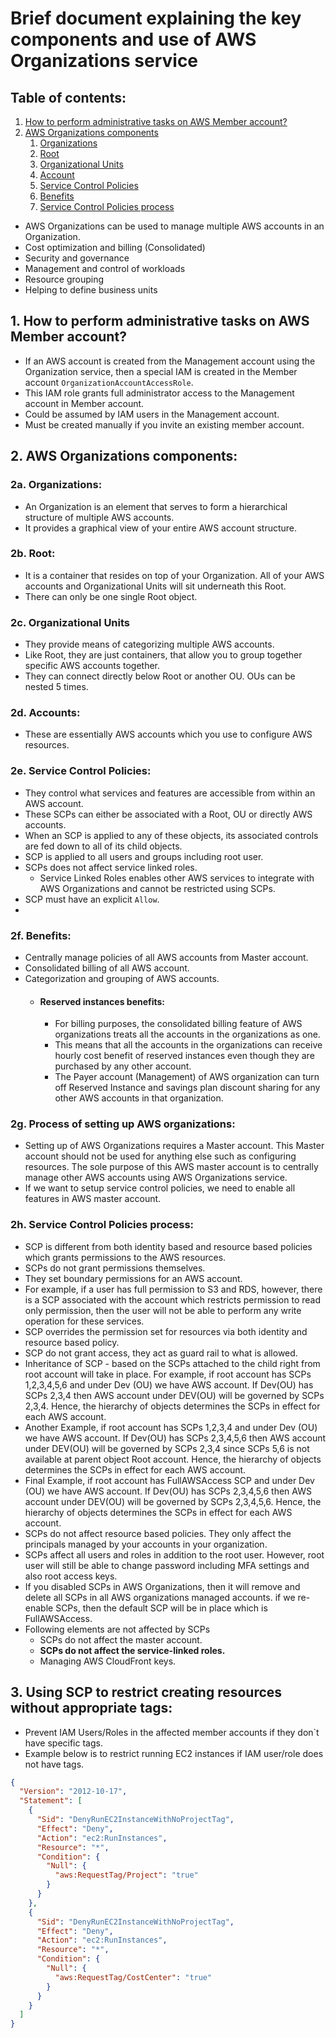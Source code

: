 # Brief document explaining the key components and use of AWS Organizations service

## Table of contents:

1. [How to perform administrative tasks on AWS Member account?](#1-how-to-perform-administrative-tasks-on-aws-member-account)
2. [AWS Organizations components](#2-aws-organizations-components)
   1. [Organizations](#2a-organizations)
   2. [Root](#2b-root)
   3. [Organizational Units](#2c-organizational-units)
   4. [Account](#2d-accounts)
   5. [Service Control Policies](#2e-service-control-policies)
   6. [Benefits](#2f-benefits)
   7. [Service Control Policies process](#2h-service-control-policies-process)

- AWS Organizations can be used to manage multiple AWS accounts in an Organization.
- Cost optimization and billing (Consolidated)
- Security and governance
- Management and control of workloads
- Resource grouping
- Helping to define business units

## 1. How to perform administrative tasks on AWS Member account?
- If an AWS account is created from the Management account using the Organization service, then a special IAM is created
  in the Member account ```OrganizationAccountAccessRole```.
- This IAM role grants full administrator access to the Management account in Member account.
- Could be assumed by IAM users in the Management account.
- Must be created manually if you invite an existing member account.

## 2. AWS Organizations components:
### 2a. Organizations:
- An Organization is an element that serves to form a hierarchical structure of multiple
  AWS accounts.
- It provides a graphical view of your entire AWS account structure.

### 2b. Root:
- It is a container that resides on top of your Organization. All of your AWS
  accounts and Organizational Units will sit underneath this Root.
- There can only be one single Root object.

### 2c. Organizational Units
- They provide means of categorizing multiple AWS accounts.
- Like Root, they are just containers, that allow you to group together specific
  AWS accounts together.
- They can connect directly below Root or another OU. OUs can be nested 5 times.

### 2d. Accounts:
- These are essentially AWS accounts which you use to configure AWS resources.

### 2e. Service Control Policies:
- They control what services and features are accessible from within an AWS account.
- These SCPs can either be associated with a Root, OU or directly AWS accounts.
- When an SCP is applied to any of these objects, its associated controls are fed
  down to all of its child objects.
- SCP is applied to all users and groups including root user.
- SCPs does not affect service linked roles.
  - Service Linked Roles enables other AWS services to integrate with AWS Organizations and cannot be restricted using SCPs.
- SCP must have an explicit ```Allow```.
- 

### 2f. Benefits:
- Centrally manage policies of all AWS accounts from Master account.
- Consolidated billing of all AWS account.
- Categorization and grouping of AWS accounts.
  - #### Reserved instances benefits:
    - For billing purposes, the consolidated billing feature of AWS organizations treats all the accounts in the organizations
      as one.
    - This means that all the accounts in the organizations can receive hourly cost benefit of reserved instances even though
      they are purchased by any other account.
    - The Payer account (Management) of AWS organization can turn off Reserved Instance and savings plan discount sharing
      for any other AWS accounts in that organization. 

### 2g. Process of setting up AWS organizations:
- Setting up of AWS Organizations requires a Master account. This Master account should not be used
  for anything else such as configuring resources. The sole purpose of this AWS master account is
  to centrally manage other AWS accounts using AWS Organizations service.
 - If we want to setup service control policies, we need to enable all features in AWS master account.

### 2h. Service Control Policies process:
- SCP is different from both identity based and resource based policies which grants permissions to the AWS resources.
- SCPs do not grant permissions themselves.
- They set boundary permissions for an AWS account.
- For example, if a user has full permission to S3 and RDS, however, there is a SCP associated with the account
  which restricts permission to read only permission, then the user will not be able to perform any write
  operation for these services.
- SCP overrides the permission set for resources via both identity and resource based policy.
- SCP do not grant access, they act as guard rail to what is allowed.
- Inheritance of SCP - based on the SCPs attached to the child right from root account will take in place.
 For example, if root account has SCPs 1,2,3,4,5,6 and under Dev (OU) we have AWS account. If Dev(OU) has SCPs 2,3,4
 then AWS account under DEV(OU) will be governed by SCPs 2,3,4. Hence, the hierarchy of objects determines the
 SCPs in effect for each AWS account.
- Another Example, if root account has SCPs 1,2,3,4 and under Dev (OU) we have AWS account. If Dev(OU) has SCPs 2,3,4,5,6
 then AWS account under DEV(OU) will be governed by SCPs 2,3,4 since SCPs 5,6 is not available at parent object Root account.
 Hence, the hierarchy of objects determines the SCPs in effect for each AWS account.
- Final Example, if root account has FullAWSAccess SCP and under Dev (OU) we have AWS account. If Dev(OU) has SCPs 2,3,4,5,6
 then AWS account under DEV(OU) will be governed by SCPs 2,3,4,5,6.
 Hence, the hierarchy of objects determines the SCPs in effect for each AWS account.
- SCPs do not affect resource based policies. They only affect the principals managed by your accounts in your organization.
- SCPs affect all users and roles in addition to the root user. However, root user will still be able to change password including
  MFA settings and also root access keys.
- If you disabled SCPs in AWS Organizations, then it will remove and delete all SCPs in all AWS organizations managed accounts.
  if we re-enable SCPs, then the default SCP will be in place which is FullAWSAccess.
- Following elements are not affected by SCPs
  - SCPs do not affect the master account.
  - **SCPs do not affect the service-linked roles.**
  - Managing AWS CloudFront keys.

## 3. Using SCP to restrict creating resources without appropriate tags:

- Prevent IAM Users/Roles in the affected member accounts if they don`t have specific tags.
- Example below is to restrict running EC2 instances if IAM user/role does not have tags.

```json
{
  "Version": "2012-10-17",
  "Statement": [
    {
      "Sid": "DenyRunEC2InstanceWithNoProjectTag",
      "Effect": "Deny",
      "Action": "ec2:RunInstances",
      "Resource": "*",
      "Condition": {
        "Null": {
          "aws:RequestTag/Project": "true"
        }
      }
    },
    {
      "Sid": "DenyRunEC2InstanceWithNoProjectTag",
      "Effect": "Deny",
      "Action": "ec2:RunInstances",
      "Resource": "*",
      "Condition": {
        "Null": {
          "aws:RequestTag/CostCenter": "true"
        }
      }
    }
  ]
}
```